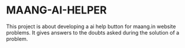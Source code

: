 # MAANG-AI-HELPER
This project is about developing a ai help button for maang.in website problems. It gives answers to the doubts asked during the solution of a problem.
